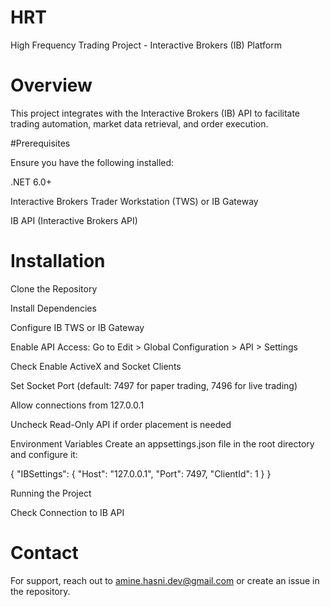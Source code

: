 # HRT
High Frequency Trading Project - Interactive Brokers (IB) Platform

# Overview

This project integrates with the Interactive Brokers (IB) API to facilitate trading automation, market data retrieval, and order execution.

#Prerequisites

Ensure you have the following installed:

.NET 6.0+

Interactive Brokers Trader Workstation (TWS) or IB Gateway

IB API (Interactive Brokers API)

# Installation

Clone the Repository

Install Dependencies

Configure IB TWS or IB Gateway

Enable API Access: Go to Edit > Global Configuration > API > Settings

Check Enable ActiveX and Socket Clients

Set Socket Port (default: 7497 for paper trading, 7496 for live trading)

Allow connections from 127.0.0.1

Uncheck Read-Only API if order placement is needed

Environment Variables
Create an appsettings.json file in the root directory and configure it:

{ "IBSettings": { "Host": "127.0.0.1", "Port": 7497, "ClientId": 1 } }

Running the Project

Check Connection to IB API

# Contact

For support, reach out to amine.hasni.dev@gmail.com or create an issue in the repository.
